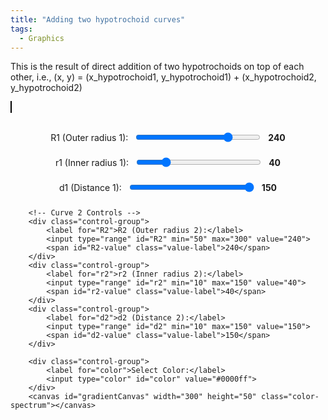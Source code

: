 ```yaml
---
title: "Adding two hypotrochoid curves"
tags:
  - Graphics
---
```


This is the result of direct addition of two hypotrochoids on top of each other, i.e., (x, y) = (x_hypotrochoid1, y_hypotrochoid1) + (x_hypotrochoid2, y_hypotrochoid2)

<style>
        canvas {
            border: 1px solid black;
            margin-top: 20px; /* Adds space below the label */
        }
        .controls {
            margin-top: 20px;
            display: flex;
            flex-direction: column;
            align-items: center;
        }
        .control-group {
            margin: 10px 0;
            display: flex;
            align-items: center;
        }
        .control-group label {
            margin-right: 10px;
        }
        .color-spectrum {
            margin: 10px 0;
            width: 300px;
        }
        input[type="range"] {
            width: 200px;
        }
        .value-label {
            margin-left: 10px;
            font-weight: bold;
        }
</style>
<canvas id="canvas" width="1000" height="1000"></canvas>
<div class="controls">
        <!-- Curve 1 Controls -->
        <div class="control-group">
            <label for="R1">R1 (Outer radius 1):</label>
            <input type="range" id="R1" min="50" max="300" value="240">
            <span id="R1-value" class="value-label">240</span>
        </div>
        <div class="control-group">
            <label for="r1">r1 (Inner radius 1):</label>
            <input type="range" id="r1" min="10" max="150" value="40">
            <span id="r1-value" class="value-label">40</span>
        </div>
        <div class="control-group">
            <label for="d1">d1 (Distance 1):</label>
            <input type="range" id="d1" min="10" max="150" value="150">
            <span id="d1-value" class="value-label">150</span>
        </div>
        
        <!-- Curve 2 Controls -->
        <div class="control-group">
            <label for="R2">R2 (Outer radius 2):</label>
            <input type="range" id="R2" min="50" max="300" value="240">
            <span id="R2-value" class="value-label">240</span>
        </div>
        <div class="control-group">
            <label for="r2">r2 (Inner radius 2):</label>
            <input type="range" id="r2" min="10" max="150" value="40">
            <span id="r2-value" class="value-label">40</span>
        </div>
        <div class="control-group">
            <label for="d2">d2 (Distance 2):</label>
            <input type="range" id="d2" min="10" max="150" value="150">
            <span id="d2-value" class="value-label">150</span>
        </div>

        <div class="control-group">
            <label for="color">Select Color:</label>
            <input type="color" id="color" value="#0000ff">
        </div>
        <canvas id="gradientCanvas" width="300" height="50" class="color-spectrum"></canvas>
</div>
<script>
        const canvas = document.getElementById('canvas');
        const ctx = canvas.getContext('2d');
        const gradientCanvas = document.getElementById('gradientCanvas');
        const gradientCtx = gradientCanvas.getContext('2d');

        // Parameters for two curves
        let R1 = 240, r1 = 40, d1 = 150;
        let R2 = 240, r2 = 40, d2 = 150;
        let rotationAngle = 0;
        let selectedColor = '#0000ff';

        function drawHypotrochoids() {
            const width = canvas.width;
            const height = canvas.height;

            ctx.clearRect(0, 0, width, height); // Clear canvas
            ctx.save();
            ctx.translate(width / 2, height / 2);
            ctx.rotate(rotationAngle * Math.PI / 180);
            ctx.translate(-width / 2, -height / 2);

            ctx.beginPath();
            const gradient = ctx.createLinearGradient(0, 0, width, height);
            const colors = generateGradientColors(selectedColor, 8);
            colors.forEach((color, index) => {
                gradient.addColorStop(index / (colors.length - 1), color);
            });
            ctx.strokeStyle = gradient;
            ctx.lineWidth = 2;

            // Move to the starting point
            let t0 = 0;
            let x1_0 = (R1 - r1) * Math.cos(t0) + d1 * Math.cos(((R1 - r1) / r1) * t0);
            let y1_0 = (R1 - r1) * Math.sin(t0) - d1 * Math.sin(((R1 - r1) / r1) * t0);
            let x2_0 = (R2 - r2) * Math.cos(t0) + d2 * Math.cos(((R2 - r2) / r2) * t0);
            let y2_0 = (R2 - r2) * Math.sin(t0) - d2 * Math.sin(((R2 - r2) / r2) * t0);
            let x0 = x1_0 + x2_0;
            let y0 = y1_0 + y2_0;

            ctx.moveTo(width / 2 + x0, height / 2 - y0);

            // Draw composite curve
            for (let t = 0; t <= 2 * Math.PI * r1 / Math.gcd(R1, r1); t += 0.01) {
                const x1 = (R1 - r1) * Math.cos(t) + d1 * Math.cos(((R1 - r1) / r1) * t);
                const y1 = (R1 - r1) * Math.sin(t) - d1 * Math.sin(((R1 - r1) / r1) * t);

                const x2 = (R2 - r2) * Math.cos(t) + d2 * Math.cos(((R2 - r2) / r2) * t);
                const y2 = (R2 - r2) * Math.sin(t) - d2 * Math.sin(((R2 - r2) / r2) * t);

                const x = x1 + x2;
                const y = y1 + y2;

                ctx.lineTo(width / 2 + x, height / 2 - y);
            }

            ctx.stroke();
            ctx.restore();

            rotationAngle += 1;
        }

        // Utility function to calculate the greatest common divisor (GCD)
        Math.gcd = function(a, b) {
            return b ? Math.gcd(b, a % b) : Math.abs(a);
        };

        // Generate gradient of 8 colors near the selected base color
        function generateGradientColors(baseColor, steps) {
            let base = hexToRgb(baseColor);
            let colors = [];
            for (let i = 0; i < steps; i++) {
                let ratio = i / (steps - 1);
                let color = {
                    r: Math.round(base.r * (1 - ratio)),
                    g: Math.round(base.g * (1 - ratio)),
                    b: Math.round(base.b * (1 - ratio))
                };
                colors.push(`rgb(${color.r}, ${color.g}, ${color.b})`);
            }
            return colors;
        }

        // Convert hex color to RGB
        function hexToRgb(hex) {
            let bigint = parseInt(hex.slice(1), 16);
            let r = (bigint >> 16) & 255;
            let g = (bigint >> 8) & 255;
            let b = bigint & 255;
            return { r, g, b };
        }

        // Draw color spectrum
        function drawColorGradient() {
            const colors = generateGradientColors(selectedColor, 8);
            const width = gradientCanvas.width;
            const height = gradientCanvas.height;
            gradientCtx.clearRect(0, 0, width, height);
            const grad = gradientCtx.createLinearGradient(0, 0, width, 0);
            colors.forEach((color, index) => {
                grad.addColorStop(index / (colors.length - 1), color);
            });
            gradientCtx.fillStyle = grad;
            gradientCtx.fillRect(0, 0, width, height);
        }

        // Event listeners for the scrollbars and color input
        document.getElementById('R1').addEventListener('input', function() {
            R1 = parseInt(this.value);
            document.getElementById('R1-value').innerText = this.value;
        });
        document.getElementById('r1').addEventListener('input', function() {
            r1 = parseInt(this.value);
            document.getElementById('r1-value').innerText = this.value;
        });
        document.getElementById('d1').addEventListener('input', function() {
            d1 = parseInt(this.value);
            document.getElementById('d1-value').innerText = this.value;
        });
        document.getElementById('R2').addEventListener('input', function() {
            R2 = parseInt(this.value);
            document.getElementById('R2-value').innerText = this.value;
        });
        document.getElementById('r2').addEventListener('input', function() {
            r2 = parseInt(this.value);
            document.getElementById('r2-value').innerText = this.value;
        });
        document.getElementById('d2').addEventListener('input', function() {
            d2 = parseInt(this.value);
            document.getElementById('d2-value').innerText = this.value;
        });
        document.getElementById('color').addEventListener('input', function() {
            selectedColor = this.value;
            drawColorGradient();
        });

        // Initialize the drawing and the color gradient
        setInterval(drawHypotrochoids, 100);
        drawColorGradient();
</script>
